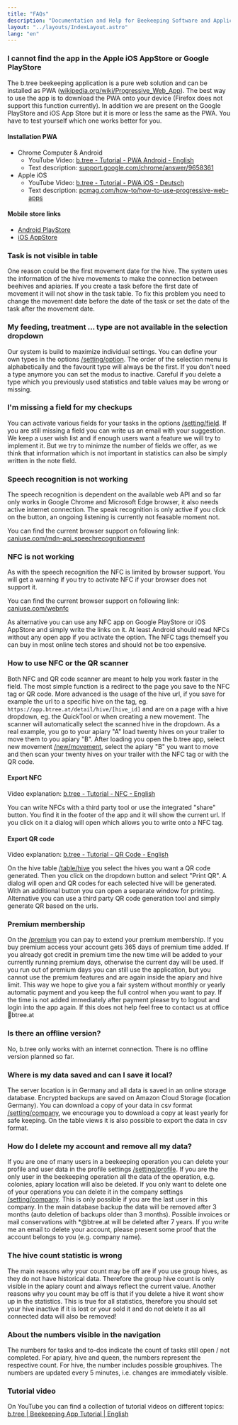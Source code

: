 ```yaml
---
title: "FAQs"
description: "Documentation and Help for Beekeeping Software and Application"
layout: "../layouts/IndexLayout.astro"
lang: "en"
---
```


### I cannot find the app in the Apple iOS AppStore or Google PlayStore

The b.tree beekeeping application is a pure web solution and can be installed as PWA ([wikipedia.org/wiki/Progressive_Web_App](https://en.wikipedia.org/wiki/Progressive_Web_App)). The best way to use the app is to download the PWA onto your device (Firefox does not support this function currently). In addition we are present on the Google PlayStore and iOS App Store but it is more or less the same as the PWA. You have to test yourself which one works better for you.

#### Installation PWA

- Chrome Computer & Android
  - YouTube Video: [b.tree - Tutorial - PWA Android - English](https://youtu.be/Qz_Dt4LRj3M)
  - Text description: [support.google.com/chrome/answer/9658361](https://support.google.com/chrome/answer/9658361)
- Apple iOS
  - YouTube Video: [b.tree - Tutorial - PWA iOS - Deutsch](https://youtu.be/_O5TJDFNtC0)
  - Text description: [pcmag.com/how-to/how-to-use-progressive-web-apps](https://www.pcmag.com/how-to/how-to-use-progressive-web-apps)

#### Mobile store links

- [Android PlayStore](https://play.google.com/store/apps/details?id=com.bnative)
- [iOS AppStore](https://apps.apple.com/us/app/btree-app-professional-beekeeping-software/id1115267587)

### Task is not visible in table

One reason could be the first movement date for the hive. The system uses the information of the hive movements to make the connection between beehives and apiaries. If you create a task before the first date of movement it will not show in the task table. To fix this problem you need to change the movement date before the date of the task or set the date of the task after the movement date.

### My feeding, treatment ... type are not available in the selection dropdown

Our system is build to maximize individual settings. You can define your own types in the options [/setting/option](https://app.btree.at/setting/option/checkup_types). The order of the selection menu is alphabetically and the favourit type will always be the first. If you don't need a type anymore you can set the modus to inactive. Careful if you delete a type which you previously used statistics and table values may be wrong or missing.

### I'm missing a field for my checkups

You can activate various fields for your tasks in the options [/setting/field](https://app.btree.at/setting/field). If you are still missing a field you can write us an email with your suggestion. We keep a user wish list and if enough users want a feature we will try to implement it. But we try to minimze the number of fields we offer, as we think that information which is not important in statistics can also be simply written in the note field.

### Speech recognition is not working

The speech recognition is dependent on the available web API and so far only works in Google Chrome and Microsoft Edge browser, it also needs active internet connection. The speak recognition is only active if you click on the button, an ongoing listening is currently not feasable moment not.

You can find the current browser support on following link: [caniuse.com/mdn-api_speechrecognitionevent](https://caniuse.com/mdn-api_speechrecognitionevent)

### NFC is not working

As with the speech recognition the NFC is limited by browser support. You will get a warning if you try to activate NFC if your browser does not support it.

You can find the current browser support on following link: [caniuse.com/webnfc](https://caniuse.com/webnfc)

As alternative you can use any NFC app on Google PlayStore or iOS AppStore and simply write the links on it. At least Android should read NFCs without any open app if you activate the option. The NFC tags themself you can buy in most online tech stores and should not be too expensive.

### How to use NFC or the QR scanner

Both NFC and QR code scanner are meant to help you work faster in the field. The most simple function is a redirect to the page you save to the NFC tag or QR code. More advanced is the usage of the hive url, if you save for example the url to a specific hive on the tag, eg. `https://app.btree.at/detail/hive/[hive_id]` and are on a page with a hive dropdown, eg. the QuickTool or when creating a new movement. The scanner will automatically select the scanned hive in the dropdown. As a real example, you go to your apiary "A" load twenty hives on your trailer to move them to you apiary "B". After loading you open the b.tree app, select new movement [/new/movement](https://app.btree.at/new/movement), select the apiary "B" you want to move and then scan your twenty hives on your trailer with the NFC tag or with the QR code.

#### Export NFC

Video explanation: [b.tree - Tutorial - NFC - English](https://youtu.be/6gaJMcWiAGA)

You can write NFCs with a third party tool or use the integrated "share" button. You find it in the footer of the app and it will show the current url. If you click on it a dialog will open which allows you to write onto a NFC tag.

#### Export QR code

Video explanation: [b.tree - Tutorial - QR Code - English](https://youtu.be/L1Cv6pYBx9Q)

On the hive table [/table/hive](https://app.btree.at/table/hive) you select the hives you want a QR code generated. Then you click on the dropdown button and select "Print QR". A dialog will open and QR codes for each selected hive will be generated. With an additional button you can open a separate window for printing. Alternative you can use a third party QR code generation tool and simply generate QR based on the urls.

### Premium membership

On the [/premium](https://app.btree.at/premium) you can pay to extend your premium membership. If you buy premium access your account gets 365 days of premium time added. If you already got credit in premium time the new time will be added to your currently running premium days, otherwise the current day will be used. If you run out of premium days you can still use the application, but you cannot use the premium features and are again inside the apiary and hive limit. This way we hope to give you a fair system without monthly or yearly automatic payment and you keep the full control when you want to pay. If the time is not added immediately after payment please try to logout and login into the app again. If this does not help feel free to contact us at office📧btree.at

### Is there an offline version?

No, b.tree only works with an internet connection. There is no offline version planned so far.

### Where is my data saved and can I save it local?

The server location is in Germany and all data is saved in an online storage database. Encrypted backups are saved on Amazon Cloud Storage (location Germany). You can download a copy of your data in csv format [/setting/company](https://app.btree.at/setting/company), we encourage you to download a copy at least yearly for safe keeping. On the table views it is also possible to export the data in csv format.

### How do I delete my account and remove all my data?

If you are one of many users in a beekeeping operation you can delete your profile and user data in the profile settings [/setting/profile](https://app.btree.at/setting/profile). If you are the only user in the beekeeping operation all the data of the operation, e.g. colonies, apiary location will also be deleted. If you only want to delete one of your operations you can delete it in the company settings [/setting/company](https://app.btree.at/setting/company). This is only possible if you are the last user in this company. In the main database backup the data will be removed after 3 months (auto deletion of backups older than 3 months). Possible invoices or mail conservations with \*@btree.at will be deleted after 7 years. If you write me an email to delete your account, please present some proof that the account belongs to you (e.g. company name).

### The hive count statistic is wrong

The main reasons why your count may be off are if you use group hives, as they do not have historical data. Therefore the group hive count is only visible in the apiary count and always reflect the current value. Another reasons why you count may be off is that if you delete a hive it wont show up in the statistics. This is true for all statistics, therefore you should set your hive inactive if it is lost or your sold it and do not delete it as all connected data will also be removed!

### About the numbers visible in the navigation

The numbers for tasks and to-dos indicate the count of tasks still open / not completed. For apiary, hive and queen, the numbers represent the respective count. For hive, the number includes possible grouphives. The numbers are updated every 5 minutes, i.e. changes are immediately visible.

### Tutorial video

On YouTube you can find a collection of tutorial videos on different topics: [b.tree | Beekeeping App Tutorial | English](https://youtube.com/playlist?list=PLtd4fnhQMyZ34CSl0_vc4dMOP3BrVoXYK)
